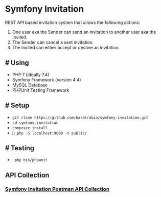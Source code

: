 # Symfony Invitation
REST API based invitation system that allows the following actions:
1. One user aka the Sender can send an invitation to another user aka the
Invited.
2. The Sender can cancel a sent invitation.
3. The Invited can either accept or decline an invitation.


## # Using
- PHP 7 (ideally 7.4) 
- Symfony Framework (version 4.4)
- MySQL Database
- PHPUnit Testing Framework

## # Setup
- `git clone https://github.com/baselrabia/symfony-invitation.git`
- `cd symfony-invitation`
- `composer install`
- ` php -S localhost:9000 -t public/`


## # Testing
- ` php bin/phpunit`

## API Collection
### [Symfony Invitation Postman API Collection](https://documenter.getpostman.com/view/21704805/2s83maLQwy)
